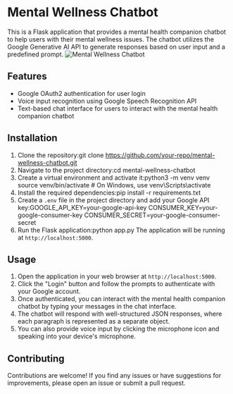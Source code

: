 # Mental Wellness Chatbot

This is a Flask application that provides a mental health companion chatbot to help users with their mental wellness issues. The chatbot utilizes the Google Generative AI API to generate responses based on user input and a predefined prompt.
![Mental Wellness Chatbot](Mental-Wellness-Chatbot/peacepal.png "Mental Wellness Chatbot")
## Features

- Google OAuth2 authentication for user login
- Voice input recognition using Google Speech Recognition API
- Text-based chat interface for users to interact with the mental health companion chatbot

## Installation

1. Clone the repository:git clone https://github.com/your-repo/mental-wellness-chatbot.git
2. Navigate to the project directory:cd mental-wellness-chatbot
3. Create a virtual environment and activate it:python3 -m venv venv
source venv/bin/activate  # On Windows, use venv\Scripts\activate
4. Install the required dependencies:pip install -r requirements.txt
5. Create a `.env` file in the project directory and add your Google API key:GOOGLE_API_KEY=your-google-api-key CONSUMER_KEY=your-google-consumer-key CONSUMER_SECRET=your-google-consumer-secret
6. Run the Flask application:python app.py
   The application will be running at `http://localhost:5000`.

## Usage

1. Open the application in your web browser at `http://localhost:5000`.
2. Click the "Login" button and follow the prompts to authenticate with your Google account.
3. Once authenticated, you can interact with the mental health companion chatbot by typing your messages in the chat interface.
4. The chatbot will respond with well-structured JSON responses, where each paragraph is represented as a separate object.
5. You can also provide voice input by clicking the microphone icon and speaking into your device's microphone.

## Contributing

Contributions are welcome! If you find any issues or have suggestions for improvements, please open an issue or submit a pull request.


      
